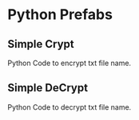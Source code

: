 # Python Prefabs
## Simple Crypt
Python Code to encrypt txt file name.
## Simple DeCrypt
Python Code to decrypt txt file name.

